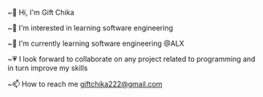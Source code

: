 

~👋 Hi, I'm Gift Chika

~🥰 I'm interested in learning software engineering

~🌱 I'm currently learning software engineering @ALX

~💗 I look forward to collaborate on any project related to programming and in turn improve my skills

~📫 How to reach me giftchika222@gmail.com
